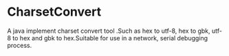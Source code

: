 CharsetConvert
==============

A java implement charset convert tool .Such as hex to utf-8, hex to gbk, utf-8 to hex and gbk to hex.Suitable for use in a network, serial debugging process.
